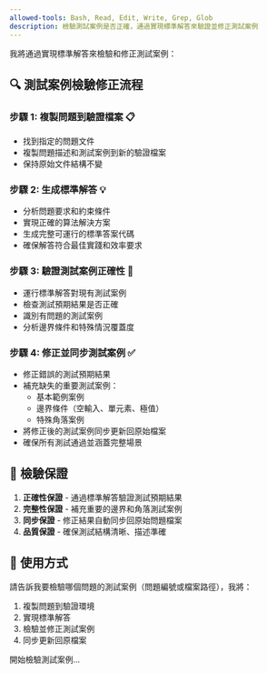 ```yaml
---
allowed-tools: Bash, Read, Edit, Write, Grep, Glob
description: 檢驗測試案例是否正確，通過實現標準解答來驗證並修正測試案例
---
```


我將通過實現標準解答來檢驗和修正測試案例：

## 🔍 測試案例檢驗修正流程

### 步驟 1: 複製問題到驗證檔案 📋
- 找到指定的問題文件
- 複製問題描述和測試案例到新的驗證檔案
- 保持原始文件結構不變

### 步驟 2: 生成標準解答 💡
- 分析問題要求和約束條件
- 實現正確的算法解決方案
- 生成完整可運行的標準答案代碼
- 確保解答符合最佳實踐和效率要求

### 步驟 3: 驗證測試案例正確性 🧪
- 運行標準解答對現有測試案例
- 檢查測試預期結果是否正確
- 識別有問題的測試案例
- 分析邊界條件和特殊情況覆蓋度

### 步驟 4: 修正並同步測試案例 ✅
- 修正錯誤的測試預期結果
- 補充缺失的重要測試案例：
  - 基本範例案例
  - 邊界條件（空輸入、單元素、極值）
  - 特殊角落案例
- 將修正後的測試案例同步更新回原始檔案
- 確保所有測試通過並涵蓋完整場景

## 🎯 檢驗保證

1. **正確性保證** - 通過標準解答驗證測試預期結果
2. **完整性保證** - 補充重要的邊界和角落測試案例
3. **同步保證** - 修正結果自動同步回原始問題檔案
4. **品質保證** - 確保測試結構清晰、描述準確

## 🚀 使用方式

請告訴我要檢驗哪個問題的測試案例（問題編號或檔案路徑），我將：
1. 複製問題到驗證環境
2. 實現標準解答
3. 檢驗並修正測試案例
4. 同步更新回原檔案

開始檢驗測試案例...